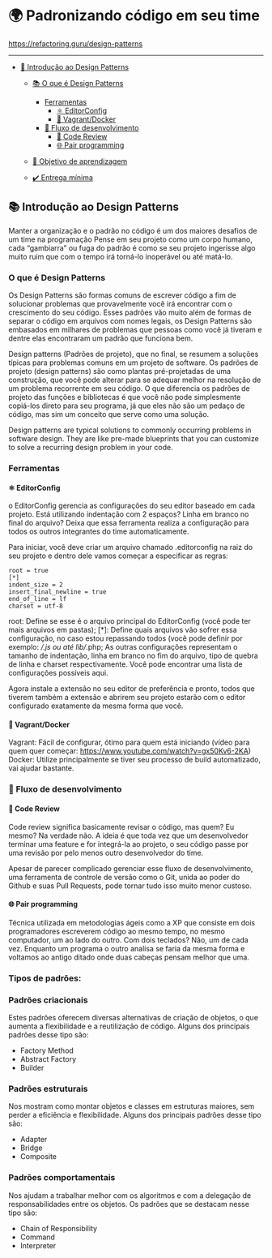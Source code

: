 # 🌍 Padronizando código em seu time

https://refactoring.guru/design-patterns

------------------------

- [📜 Introdução ao Design Patterns](#-introdução-ao-design-patterns)
  - [📚 O que é Design Patterns](#-o-que-é-design-patters)
    - [Ferramentas](#ferramentas)
      - [⚛️ EditorConfig](#-eitor-config)
      - [🌲 Vagrant/Docker](#-vagrant-docker)
    - [🔄 Fluxo de desenvolvimento](#-fluxo-de-desenvolvimento)
      - [🚀 Code Review](#-code-review)
      - [🌐 Pair programming](#-pair-proggraming)
      
  - [🧠 Objetivo de aprendizagem](#-objetivo-de-aprendizagem)
  - [✔️ Entrega mínima](#️-entrega-mínima)

## 📚 Introdução ao Design Patterns
Manter a organização e o padrão no código é um dos maiores desafios de um time na programação
Pense em seu projeto como um corpo humano, cada “gambiarra” ou fuga do padrão é como se seu projeto ingerisse algo muito ruim que com o tempo irá torná-lo inoperável ou até matá-lo.

### O que é Design Patterns
Os Design Patterns são formas comuns de escrever código a fim de solucionar problemas que provavelmente você irá encontrar com o crescimento do seu código.
Esses padrões vão muito além de formas de separar o código em arquivos com nomes legais, os Design Patterns são embasados em milhares de problemas que pessoas como você já tiveram e dentre elas encontraram um padrão que funciona bem.

Design patterns (Padrões de projeto), que no final, se resumem a soluções típicas para problemas comuns em um projeto de software.
Os padrões de projeto (design patterns) são como plantas pré-projetadas de uma construção, que você pode alterar para se adequar melhor na resolução de um problema recorrente em seu código. O que diferencia os padrões de projeto das funções e bibliotecas é que você não pode simplesmente copiá-los direto para seu programa, já que eles não são um pedaço de código, mas sim um conceito que serve como uma solução.

Design patterns are typical solutions to commonly occurring problems in software design. They are like pre-made blueprints that you can customize to solve a recurring design problem in your code.

### Ferramentas

#### ⚛️ EditorConfig
o EditorConfig gerencia as configurações do seu editor baseado em cada projeto. Está utilizando indentação com 2 espaços? Linha em branco no final do arquivo? Deixa que essa ferramenta realiza a configuração para todos os outros integrantes do time automaticamente.

Para iniciar, você deve criar um arquivo chamado .editorconfig na raiz do seu projeto e dentro dele vamos começar a especificar as regras:
```
root = true
[*]
indent_size = 2
insert_final_newline = true
end_of_line = lf
charset = utf-8
```
root: Define se esse é o arquivo principal do EditorConfig (você pode ter mais arquivos em pastas);
[*]: Define quais arquivos vão sofrer essa configuração, no caso estou repassando todos (você pode definir por exemplo: */.js ou até lib/*.php;
As outras configurações representam o tamanho de indentação, linha em branco no fim do arquivo, tipo de quebra de linha e charset respectivamente. Você pode encontrar uma lista de configurações possíveis aqui.

Agora instale a extensão no seu editor de preferência e pronto, todos que tiverem também a extensão e abrirem seu projeto estarão com o editor configurado exatamente da mesma forma que você.

#### 🌲 Vagrant/Docker
Vagrant: Fácil de configurar, ótimo para quem está iniciando (vídeo para quem quer começar: https://www.youtube.com/watch?v=gx50Kv6-2KA)
Docker: Utilize principalmente se tiver seu processo de build automatizado, vai ajudar bastante.

### 🔄 Fluxo de desenvolvimento

#### 🚀 Code Review
Code review significa basicamente revisar o código, mas quem? Eu mesmo? Na verdade não. A ideia é que toda vez que um desenvolvedor terminar uma feature e for integrá-la ao projeto, o seu código passe por uma revisão por pelo menos outro desenvolvedor do time.

Apesar de parecer complicado gerenciar esse fluxo de desenvolvimento, uma ferramenta de controle de versão como o Git, unida ao poder do Github e suas Pull Requests, pode tornar tudo isso muito menor custoso.
#### 🌐 Pair programming

Técnica utilizada em metodologias ágeis como a XP que consiste em dois programadores escreverem código ao mesmo tempo, no mesmo computador, um ao lado do outro. Com dois teclados? Não, um de cada vez. Enquanto um programa o outro analisa se faria da mesma forma e voltamos ao antigo ditado onde duas cabeças pensam melhor que uma.

### Tipos de padrões:

### Padrões criacionais
Estes padrões oferecem diversas alternativas de criação de objetos, o que aumenta a flexibilidade e a reutilização de código. Alguns dos principais padrões desse tipo são:

- Factory Method
- Abstract Factory
- Builder

### Padrões estruturais
Nos mostram como montar objetos e classes em estruturas maiores, sem perder a eficiência e flexibilidade. Alguns dos principais padrões desse tipo são:

- Adapter
- Bridge
- Composite

### Padrões comportamentais
Nos ajudam a trabalhar melhor com os algoritmos e com a delegação de responsabilidades entre os objetos. Os padrões que se destacam nesse tipo são:

- Chain of Responsibility
- Command
- Interpreter

